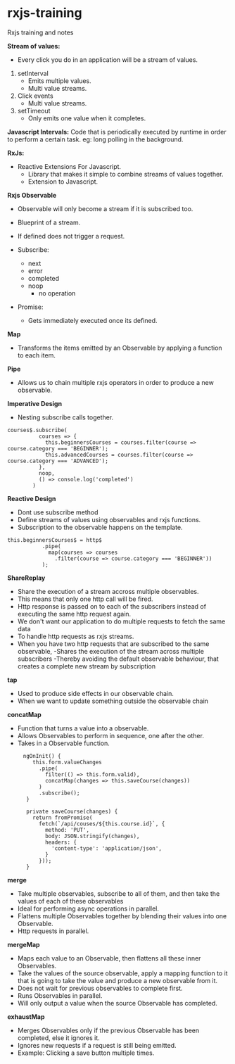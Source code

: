 # rxjs-training
Rxjs training and notes

**Stream of values:**
- Every click you do in an application will be a stream of values.
1. setInterval
    - Emits multiple values.
    - Multi value streams.
2. Click events
    - Multi value streams.
3. setTimeout
    - Only emits one value when it completes.

**Javascript Intervals:**
Code that is periodically executed by runtime in order to perform a certain task.
eg: long polling in the background. 

**RxJs:**
- Reactive Extensions For Javascript.
    - Library that makes it simple to combine streams of values together.
    - Extension to Javascript.

**Rxjs Observable**
- Observable will only become a stream if it is subscribed too.
- Blueprint of a stream.
- If defined does not trigger a request.
- Subscribe:
    - next
    - error
    - completed
    - noop
        - no operation
    
- Promise:
    - Gets immediately executed once its defined.
    
**Map**
- Transforms the items emitted by an Observable by applying a function to each item.

**Pipe**
- Allows us to chain multiple rxjs operators in order to produce a new observable.

**Imperative Design**
- Nesting subscribe calls together.
```
courses$.subscribe(
          courses => {
            this.beginnersCourses = courses.filter(course => course.category === 'BEGINNER');
            this.advancedCourses = courses.filter(course => course.category === 'ADVANCED');
          },
          noop,
          () => console.log('completed')
        )
```

**Reactive Design**
- Dont use subscribe method
- Define streams of values using observables and rxjs functions.
- Subscription to the observable happens on the template.

```      
this.beginnersCourses$ = http$
           .pipe(
             map(courses => courses
               .filter(course => course.category === 'BEGINNER'))
           );
```

**ShareReplay**
- Share the execution of a stream accross multiple observables.
- This means that only one http call will be fired.
- Http response is passed on to each of the subscribers instead of executing the same http request again.
- We don't want our application to do multiple requests to fetch the same data
- To handle http requests as rxjs streams.
- When you have two http requests that are subscribed to the same observable, 
-Shares the execution of the stream across multiple subscribers
    -Thereby avoiding the default observable behaviour, that creates a complete new stream by subscription

**tap**
- Used to produce side effects in our observable chain.
- When we want to update something outside the observable chain

**concatMap**
- Function that turns a value into a observable.
- Allows Observables to perform in sequence, one after the other.
- Takes in a Observable function.
```
     ngOnInit() {
        this.form.valueChanges
          .pipe(
            filter(() => this.form.valid),
            concatMap(changes => this.saveCourse(changes))
          )
          .subscribe();
      }
    
      private saveCourse(changes) {
        return fromPromise(
          fetch(`/api/couses/${this.course.id}`, {
            method: 'PUT',
            body: JSON.stringify(changes),
            headers: {
              'content-type': 'application/json',
            }
          }));
      }
```
**merge**
- Take multiple observables, subscribe to all of them, and then take the values of each of these observables
- Ideal for performing async operations in parallel.
- Flattens multiple Observables together by blending their values into one Observable.
- Http requests in parallel.

**mergeMap**
- Maps each value to an Observable, then flattens all these inner Observables.
- Take the values of the source observable, apply a mapping function to it that is going to take the value and produce a new observable from it.
- Does not wait for previous observables to complete first.
- Runs Observables in parallel.
- Will only output a value when the source Observable has completed.

**exhaustMap**
- Merges Observables only if the previous Observable has been completed, else it ignores it.
- Ignores new requests if a request is still being emitted.
- Example: Clicking a save button multiple times.

